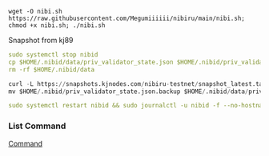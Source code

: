 ```
wget -O nibi.sh https://raw.githubusercontent.com/Megumiiiiii/nibiru/main/nibi.sh; chmod +x nibi.sh; ./nibi.sh
```


Snapshot from kj89

```yaml
sudo systemctl stop nibid
cp $HOME/.nibid/data/priv_validator_state.json $HOME/.nibid/priv_validator_state.json.backup
rm -rf $HOME/.nibid/data
```

```py
curl -L https://snapshots.kjnodes.com/nibiru-testnet/snapshot_latest.tar.lz4 | tar -Ilz4 -xf - -C $HOME/.nibid
mv $HOME/.nibid/priv_validator_state.json.backup $HOME/.nibid/data/priv_validator_state.json
```

```yaml
sudo systemctl restart nibid && sudo journalctl -u nibid -f --no-hostname -o cat
```


### List Command

[Command](https://services.kjnodes.com/home/testnet/nibiru/useful-commands)
